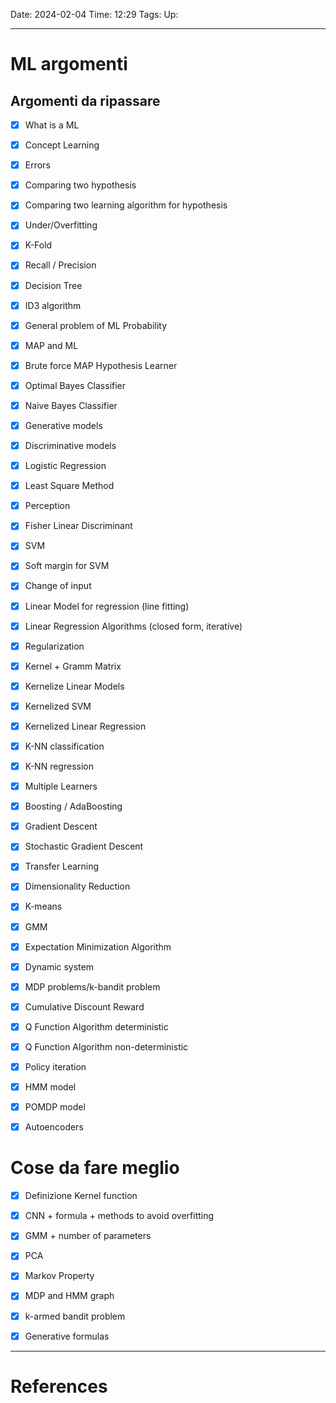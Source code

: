Date: 2024-02-04
Time: 12:29
Tags:
Up: 

---
# ML argomenti

## Argomenti da ripassare

- [x] What is a ML
- [x] Concept Learning
- [x] Errors
- [x] Comparing two hypothesis
- [x] Comparing two learning algorithm for hypothesis
- [x] Under/Overfitting
- [x] K-Fold
- [x] Recall / Precision
- [x] Decision Tree
- [x] ID3 algorithm
- [x] General problem of ML Probability
- [x] MAP and ML
- [x] Brute force MAP Hypothesis Learner 
- [x] Optimal Bayes Classifier
- [x] Naive Bayes Classifier
- [x] Generative models
- [x] Discriminative models
- [x] Logistic Regression
- [x] Least Square Method
- [x] Perception
- [x] Fisher Linear Discriminant
- [x] SVM
- [x] Soft margin for SVM
- [x] Change of input
- [x] Linear Model for regression (line fitting)
- [x] Linear Regression Algorithms (closed form, iterative)
- [x] Regularization
- [x] Kernel + Gramm Matrix
- [x] Kernelize Linear Models
- [x] Kernelized SVM
- [x] Kernelized Linear Regression
- [x] K-NN classification
- [x] K-NN regression
- [x] Multiple Learners
- [x] Boosting / AdaBoosting
- [x] Gradient Descent
- [x] Stochastic Gradient Descent
- [x] Transfer Learning
- [x] Dimensionality Reduction
- [x] K-means
- [x] GMM
- [x] Expectation Minimization Algorithm
- [x] Dynamic system
- [x] MDP problems/k-bandit problem
- [x] Cumulative Discount Reward
- [x] Q Function Algorithm deterministic
- [x] Q Function Algorithm non-deterministic
- [x] Policy iteration
- [x] HMM model
- [x] POMDP model
- [x] Autoencoders



# Cose da fare meglio
- [x] Definizione Kernel function
- [x] CNN + formula + methods to avoid overfitting
- [x] GMM + number of parameters
- [x] PCA
- [x] Markov Property
- [x] MDP and HMM graph
- [x] k-armed bandit problem
- [x] Generative formulas


---
# References
